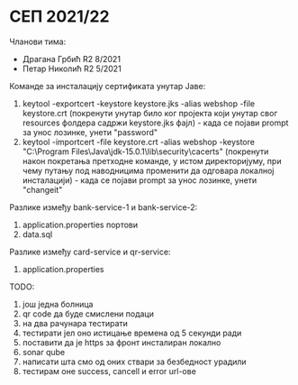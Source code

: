# СЕП 2021/22

Чланови тима:
 - Драгана Грбић R2 8/2021
 - Петар Николић R2 5/2021

Команде за инсталацију сертификата унутар Јаве:
1. keytool -exportcert -keystore keystore.jks -alias webshop -file keystore.crt (покренути унутар било ког пројекта који унутар свог resources фолдера садржи keystore.jks фајл) - када се појави prompt за унос лозинке, унети "password"
2. keytool -importcert -file keystore.crt -alias webshop -keystore "C:\Program Files\Java\jdk-15.0.1\lib\security\cacerts" (покренути након покретања претходне команде, у истом директоријуму, при чему путању под наводницима променити да одговара локалној инсталацији) - када се појави prompt за унос лозинке, унети "changeit"

Разлике између bank-service-1 и bank-service-2:
1. application.properties портови
2. data.sql

Разлике између card-service и qr-service:
1. application.properties

TODO:
1. још једна болница
2. qr code да буде смислени подаци
3. на два рачунара тестирати
4. тестирати јел оно истицање времена од 5 секунди ради
5. поставити да је https за фронт инсталиран локално
6. sonar qube
7. написати шта смо од оних ствари за безбедност урадили
8. тестирам оне success, cancell и error url-ове
